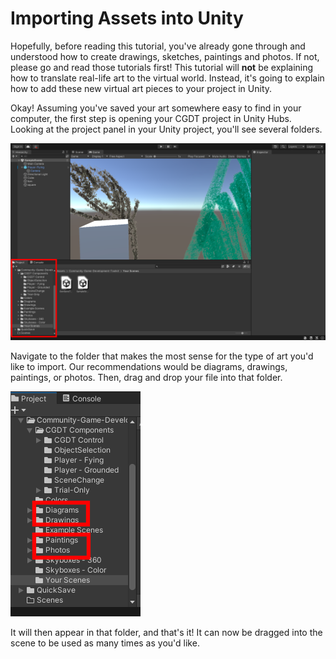 # Importing Assets into Unity

Hopefully, before reading this tutorial, you've already gone through and understood how to create drawings, sketches, paintings and photos. If not, please go and read those tutorials first! This tutorial will **not** be explaining how to translate real-life art to the virtual world. Instead, it's going to explain how to add these new virtual art pieces to your project in Unity. 

Okay! Assuming you've saved your art somewhere easy to find in your computer, the first step is opening your CGDT project in Unity Hubs. Looking at the project panel in your Unity project, you'll see several folders. 

![import assets](images/ImportAssets1.png)

Navigate to the folder that makes the most sense for the type of art you'd like to import. Our recommendations would be diagrams, drawings, paintings, or photos. Then, drag and drop your file into that folder.

![import assets](images/ImportAssets2.png)

It will then appear in that folder, and that's it! It can now be dragged into the scene to be used as many times as you'd like.

